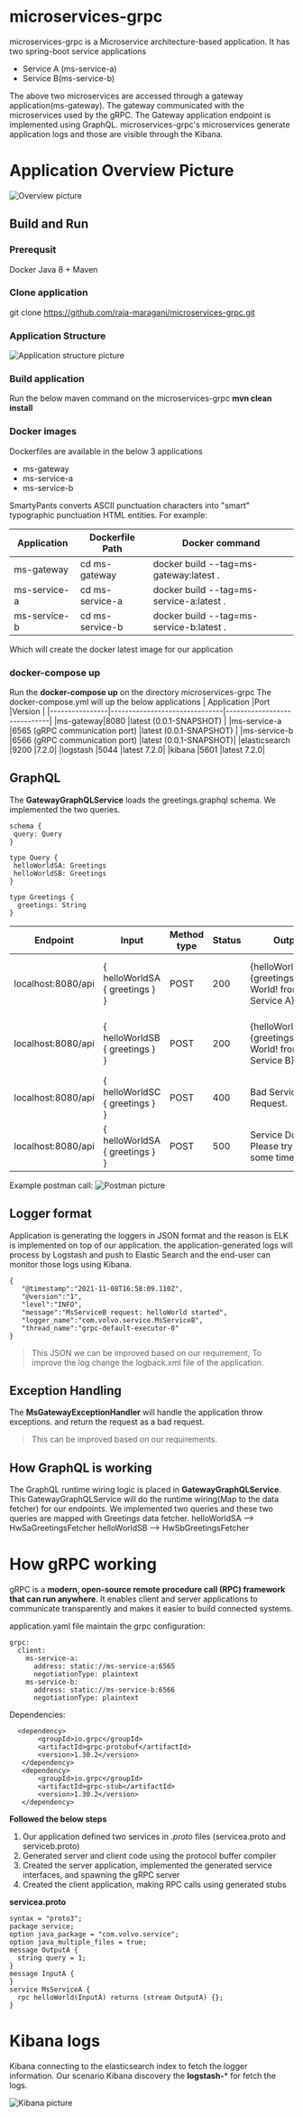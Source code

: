 # microservices-grpc

microservices-grpc is a Microservice architecture-based application. It has two spring-boot service applications 

 - Service A (ms-service-a)  
 - Service B(ms-service-b)
 
 The above two microservices are accessed through a gateway application(ms-gateway). 
 The gateway communicated with the microservices used by the gRPC.
 The Gateway application endpoint is implemented using GraphQL.
 microservices-grpc's microservices generate application logs and those are visible through the Kibana.
 

# Application Overview Picture

![Overview picture](https://github.com/raja-maragani/microservices-grpc/blob/main/images/Overview.png)

## Build and Run
### Prerequsit
Docker
Java 8 +
Maven
### Clone application 
git clone https://github.com/raja-maragani/microservices-grpc.git

### Application Structure
![Application structure picture](https://github.com/raja-maragani/microservices-grpc/blob/main/images/ProjectStructure.JPG)

### Build application 
Run the below maven command on the microservices-grpc
**mvn clean install**
### Docker images
Dockerfiles are available in the below 3 applications 
 - ms-gateway
 - ms-service-a 
 - ms-service-b

SmartyPants converts ASCII punctuation characters into "smart" typographic punctuation HTML entities. For example:

|        Application         |Dockerfile Path                          |Docker command                         |
|----------------|-------------------------------|-----------------------------|
|ms-gateway|cd ms-gateway            |docker build --tag=ms-gateway:latest .            |
|ms-service-a          |cd ms-service-a            |docker build --tag=ms-service-a:latest .            |
|ms-service-b          |cd ms-service-b |docker build --tag=ms-service-b:latest .|


Which will create the docker latest image for our application

### docker-compose up
Run the **docker-compose up** on the directory microservices-grpc
The docker-compose.yml will up the below applications
|        Application         |Port                          |Version                         |
|----------------|-------------------------------|-----------------------------|
|ms-gateway|8080            |latest (0.0.1-SNAPSHOT)            |
|ms-service-a          |6565 (gRPC communication port)           |latest (0.0.1-SNAPSHOT)            |
|ms-service-b          |6566 (gRPC communication port) |latest (0.0.1-SNAPSHOT)|
|elasticsearch          |9200  |7.2.0|
|logstash          |5044 |latest 7.2.0|
|kibana          |5601 |latest 7.2.0|

## GraphQL
The **GatewayGraphQLService** loads the greetings.graphql schema. We implemented the two queries.

    schema {
     query: Query
    }
    
    type Query {
     helloWorldSA: Greetings
     helloWorldSB: Greetings
    }
    
    type Greetings {
      greetings: String
    }

|        Endpoint         |Input                          |Method type |Status | Output|  Comment| 
|----------------|-------------------------------|-----------------------------|-----------------------------|-----------------------------|-----------------------------|
|localhost:8080/api|{ helloWorldSA { greetings } }            |POST           |200           |{helloWorldSA={greetings=Hello-World! from Service A}}           |Service A and Servive B up and running           |
|localhost:8080/api|{ helloWorldSB { greetings } }            |POST           |200           |{helloWorldSB={greetings=Hello-World! from Service B}}           |Service A and Servive B up and running           |
|localhost:8080/api|{ helloWorldSC { greetings } }            |POST           |400           |Bad Service Request.           |Service C is not there           |
|localhost:8080/api|{ helloWorldSA { greetings } }            |POST           |500           |Service Down. Please try after some time           |Service A - not running           |

Example postman call:
![Postman picture](https://github.com/raja-maragani/microservices-grpc/blob/main/images/postmanscreen.JPG)

## Logger format

Application is generating the loggers in JSON format and the reason is ELK is implemented on top of our application.
the application-generated logs will process by Logstash and push to Elastic Search and the end-user can monitor those logs using Kibana.

    {
       "@timestamp":"2021-11-08T16:58:09.110Z",
       "@version":"1",
       "level":"INFO",
       "message":"MsServiceB request: helloWorld started",
       "logger_name":"com.volvo.service.MsServiceB",
       "thread_name":"grpc-default-executor-0"
    }

>This JSON we can be improved based on our requirement, 
To improve the log change the logback.xml file of the application.
## Exception Handling
The **MsGatewayExceptionHandler** will handle the application throw exceptions. and return the request as a bad request.
> This can be improved based on our requirements.


## How GraphQL is working
The GraphQL runtime wiring logic is placed in **GatewayGraphQLService**.
This GatewayGraphQLService will do the runtime wiring(Map to the data fetcher) for our endpoints. 
We implemented two queries and these two queries are mapped with Greetings data fetcher.
helloWorldSA --> HwSaGreetingsFetcher
helloWorldSB --> HwSbGreetingsFetcher


# How gRPC working


gRPC is a **modern, open-source remote procedure call (RPC) framework that can run anywhere**. 
It enables client and server applications to communicate transparently and makes it easier to build connected systems.

application.yaml file maintain the grpc configuration:

    grpc:
      client:
        ms-service-a:
          address: static://ms-service-a:6565
          negotiationType: plaintext
        ms-service-b:
          address: static://ms-service-b:6566
          negotiationType: plaintext

Dependencies:

      <dependency>
           <groupId>io.grpc</groupId>
           <artifactId>grpc-protobuf</artifactId>
           <version>1.30.2</version>
       </dependency>
       <dependency>
           <groupId>io.grpc</groupId>
           <artifactId>grpc-stub</artifactId>
           <version>1.30.2</version>
       </dependency>


**Followed the below steps**
1.  Our application defined two services in  _.proto_ files (servicea.proto and serviceb.proto)
2.  Generated server and client code using the protocol buffer compiler
3.  Created the server application, implemented the generated service interfaces, and spawning the gRPC server
4.  Created the client application, making RPC calls using generated stubs

**servicea.proto**

    syntax = "proto3";
    package service;
    option java_package = "com.volvo.service";
    option java_multiple_files = true;
    message OutputA {
      string query = 1;
    }
    message InputA {
    }
    service MsServiceA {
      rpc helloWorld(InputA) returns (stream OutputA) {};
    }

# Kibana logs 
Kibana connecting to the elasticsearch index to fetch the logger information.
Our scenario Kibana discovery the **logstash-*** for fetch the logs.

![Kibana picture](https://github.com/raja-maragani/microservices-grpc/blob/main/images/Kibana.JPG)
